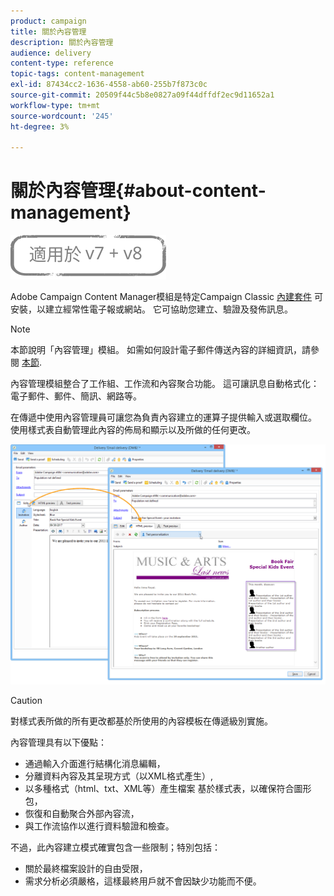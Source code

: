 ```yaml
---
product: campaign
title: 關於內容管理
description: 關於內容管理
audience: delivery
content-type: reference
topic-tags: content-management
exl-id: 87434cc2-1636-4558-ab60-255b7f873c0c
source-git-commit: 20509f44c5b8e0827a09f44dffdf2ec9d11652a1
workflow-type: tm+mt
source-wordcount: '245'
ht-degree: 3%

---
```


# 關於內容管理{#about-content-management}

![](../../assets/common.svg)

Adobe Campaign Content Manager模組是特定Campaign Classic [內建套件](../../installation/using/installing-campaign-standard-packages.md) 可安裝，以建立經常性電子報或網站。 它可協助您建立、驗證及發佈訊息。

>[!NOTE]
>
>本節說明「內容管理」模組。 如需如何設計電子郵件傳送內容的詳細資訊，請參閱 [本節](defining-the-email-content.md).

內容管理模組整合了工作組、工作流和內容聚合功能。 這可讓訊息自動格式化：電子郵件、郵件、簡訊、網路等。

在傳遞中使用內容管理員可讓您為負責內容建立的運算子提供輸入或選取欄位。 使用樣式表自動管理此內容的佈局和顯示以及所做的任何更改。

![](assets/s_ncs_content_create_content_sample.png)

>[!CAUTION]
>
>對樣式表所做的所有更改都基於所使用的內容模板在傳遞級別實施。

內容管理具有以下優點：

* 通過輸入介面進行結構化消息編輯，
* 分離資料內容及其呈現方式（以XML格式產生）,
* 以多種格式（html、txt、XML等）產生檔案 基於樣式表，以確保符合圖形包，
* 恢復和自動聚合外部內容流，
* 與工作流協作以進行資料驗證和檢查。

不過，此內容建立模式確實包含一些限制；特別包括：

* 關於最終檔案設計的自由受限，
* 需求分析必須嚴格，這樣最終用戶就不會因缺少功能而不便。
